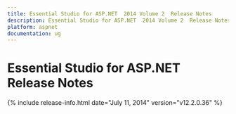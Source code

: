 ```yaml
---
title: Essential Studio for ASP.NET  2014 Volume 2  Release Notes  
description: Essential Studio for ASP.NET  2014 Volume 2  Release Notes  
platform: aspnet
documentation: ug
---
```


# Essential Studio for ASP.NET  Release Notes  

{% include release-info.html date="July 11, 2014"  version="v12.2.0.36" %} 

